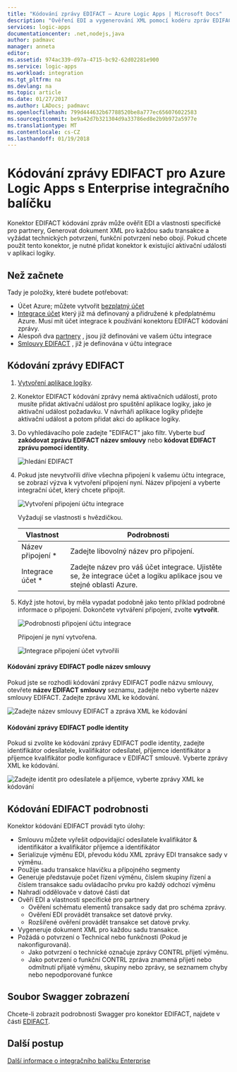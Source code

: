 ```yaml
---
title: "Kódování zprávy EDIFACT – Azure Logic Apps | Microsoft Docs"
description: "Ověření EDI a vygenerování XML pomocí kodéru zpráv EDIFACT v podniku integrační balíček pro Azure Logic Apps"
services: logic-apps
documentationcenter: .net,nodejs,java
author: padmavc
manager: anneta
editor: 
ms.assetid: 974ac339-d97a-4715-bc92-62d02281e900
ms.service: logic-apps
ms.workload: integration
ms.tgt_pltfrm: na
ms.devlang: na
ms.topic: article
ms.date: 01/27/2017
ms.author: LADocs; padmavc
ms.openlocfilehash: 799d444632b67788520be8a777ec656076022583
ms.sourcegitcommit: be9a42d7b321304d9a33786ed8e2b9b972a5977e
ms.translationtype: MT
ms.contentlocale: cs-CZ
ms.lasthandoff: 01/19/2018
---
```

# <a name="encode-edifact-messages-for-azure-logic-apps-with-the-enterprise-integration-pack"></a>Kódování zprávy EDIFACT pro Azure Logic Apps s Enterprise integračního balíčku

Konektor EDIFACT kódování zpráv může ověřit EDI a vlastnosti specifické pro partnery, Generovat dokument XML pro každou sadu transakce a vyžádat technických potvrzení, funkční potvrzení nebo obojí.
Pokud chcete použít tento konektor, je nutné přidat konektor k existující aktivační události v aplikaci logiky.

## <a name="before-you-start"></a>Než začnete

Tady je položky, které budete potřebovat:

* Účet Azure; můžete vytvořit [bezplatný účet](https://azure.microsoft.com/free)
* [Integrace účet](logic-apps-enterprise-integration-create-integration-account.md) který již má definovaný a přidružené k předplatnému Azure. Musí mít účet integrace k používání konektoru EDIFACT kódování zprávy. 
* Alespoň dva [partnery](logic-apps-enterprise-integration-partners.md) , jsou již definováni ve vašem účtu integrace
* [Smlouvy EDIFACT](logic-apps-enterprise-integration-edifact.md) , již je definována v účtu integrace

## <a name="encode-edifact-messages"></a>Kódování zprávy EDIFACT

1. [Vytvoření aplikace logiky](quickstart-create-first-logic-app-workflow.md).

2. Konektor EDIFACT kódování zprávy nemá aktivačních událostí, proto musíte přidat aktivační událost pro spuštění aplikace logiky, jako je aktivační událost požadavku. V návrháři aplikace logiky přidejte aktivační událost a potom přidat akci do aplikace logiky.

3.  Do vyhledávacího pole zadejte "EDIFACT" jako filtr. Vyberte buď **zakódovat zprávu EDIFACT název smlouvy** nebo **kódovat EDIFACT zprávu pomocí identity**.
   
    ![hledání EDIFACT](media/logic-apps-enterprise-integration-edifact-encode/edifactdecodeimage1.png)  

3. Pokud jste nevytvořili dříve všechna připojení k vašemu účtu integrace, se zobrazí výzva k vytvoření připojení nyní. Název připojení a vyberte integrační účet, který chcete připojit.

    ![Vytvoření připojení účtu integrace](media/logic-apps-enterprise-integration-edifact-encode/edifactencodeimage1.png)  

    Vyžadují se vlastnosti s hvězdičkou.

    | Vlastnost | Podrobnosti |
    | --- | --- |
    | Název připojení * |Zadejte libovolný název pro připojení. |
    | Integrace účet * |Zadejte název pro váš účet integrace. Ujistěte se, že integrace účet a logiku aplikace jsou ve stejné oblasti Azure. |

5.  Když jste hotovi, by měla vypadat podobně jako tento příklad podrobné informace o připojení. Dokončete vytváření připojení, zvolte **vytvořit**.

    ![Podrobnosti připojení účtu integrace](media/logic-apps-enterprise-integration-edifact-encode/edifactencodeimage2.png)

    Připojení je nyní vytvořena.

    ![Integrace připojení účet vytvořili](media/logic-apps-enterprise-integration-edifact-encode/edifactencodeimage4.png)

#### <a name="encode-edifact-message-by-agreement-name"></a>Kódování zprávy EDIFACT podle název smlouvy

Pokud jste se rozhodli kódování zprávy EDIFACT podle názvu smlouvy, otevřete **název EDIFACT smlouvy** seznamu, zadejte nebo vyberte název smlouvy EDIFACT. Zadejte zprávu XML ke kódování.

![Zadejte název smlouvy EDIFACT a zpráva XML ke kódování](media/logic-apps-enterprise-integration-edifact-encode/edifactencodeimage6.png)

#### <a name="encode-edifact-message-by-identities"></a>Kódování zprávy EDIFACT podle identity

Pokud si zvolíte ke kódování zprávy EDIFACT podle identity, zadejte identifikátor odesílatele, kvalifikátor odesílatel, příjemce identifikátor a příjemce kvalifikátor podle konfigurace v EDIFACT smlouvě. Vyberte zprávy XML ke kódování.

![Zadejte identit pro odesílatele a příjemce, vyberte zprávy XML ke kódování](media/logic-apps-enterprise-integration-edifact-encode/edifactencodeimage7.png)

## <a name="edifact-encode-details"></a>Kódování EDIFACT podrobnosti

Konektor kódování EDIFACT provádí tyto úlohy: 

* Smlouvu můžete vyřešit odpovídající odesílatele kvalifikátor & identifikátor a kvalifikátor příjemce a identifikátor
* Serializuje výměnu EDI, převodu kódu XML zprávy EDI transakce sady v výměnu.
* Použije sadu transakce hlavičku a přípojného segmenty
* Generuje představuje počet řízení výměnu, číslem skupiny řízení a číslem transakce sadu ovládacího prvku pro každý odchozí výměnu
* Nahradí oddělovače v datové části dat
* Ověří EDI a vlastnosti specifické pro partnery
  * Ověření schématu elementů transakce sady dat pro schéma zprávy.
  * Ověření EDI provádět transakce set datové prvky.
  * Rozšířené ověření provádět transakce set datové prvky.
* Vygeneruje dokument XML pro každou sadu transakce.
* Požádá o potvrzení o Technical nebo funkčnosti (Pokud je nakonfigurovaná).
  * Jako potvrzení o technické označuje zprávy CONTRL přijetí výměnu.
  * Jako potvrzení o funkční CONTRL zpráva znamená přijetí nebo odmítnutí přijaté výměnu, skupiny nebo zprávy, se seznamem chyby nebo nepodporované funkce

## <a name="view-swagger-file"></a>Soubor Swagger zobrazení
Chcete-li zobrazit podrobnosti Swagger pro konektor EDIFACT, najdete v části [EDIFACT](/connectors/edifact/).

## <a name="next-steps"></a>Další postup
[Další informace o integračního balíčku Enterprise](logic-apps-enterprise-integration-overview.md "Další informace o Enterprise integračního balíčku") 


